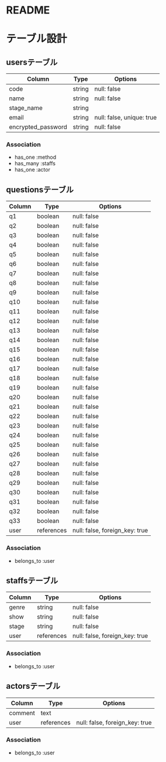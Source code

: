 # README

# テーブル設計

## usersテーブル

| Column             | Type   | Options                   |
|--------------------|--------|---------------------------|
| code               | string | null: false               |
| name               | string | null: false               |
| stage_name         | string |                           |
| email              | string | null: false, unique: true |
| encrypted_password | string | null: false               |

### Association

- has_one  :method
- has_many :staffs
- has_one  :actor

## questionsテーブル

| Column  | Type       | Options                        |
|---------|------------|--------------------------------|
| q1      | boolean    | null: false                    |
| q2      | boolean    | null: false                    |
| q3      | boolean    | null: false                    |
| q4      | boolean    | null: false                    |
| q5      | boolean    | null: false                    |
| q6      | boolean    | null: false                    |
| q7      | boolean    | null: false                    |
| q8      | boolean    | null: false                    |
| q9      | boolean    | null: false                    |
| q10     | boolean    | null: false                    |
| q11     | boolean    | null: false                    |
| q12     | boolean    | null: false                    |
| q13     | boolean    | null: false                    |
| q14     | boolean    | null: false                    |
| q15     | boolean    | null: false                    |
| q16     | boolean    | null: false                    |
| q17     | boolean    | null: false                    |
| q18     | boolean    | null: false                    |
| q19     | boolean    | null: false                    |
| q20     | boolean    | null: false                    |
| q21     | boolean    | null: false                    |
| q22     | boolean    | null: false                    |
| q23     | boolean    | null: false                    |
| q24     | boolean    | null: false                    |
| q25     | boolean    | null: false                    |
| q26     | boolean    | null: false                    |
| q27     | boolean    | null: false                    |
| q28     | boolean    | null: false                    |
| q29     | boolean    | null: false                    |
| q30     | boolean    | null: false                    |
| q31     | boolean    | null: false                    |
| q32     | boolean    | null: false                    |
| q33     | boolean    | null: false                    |
| user    | references | null: false, foreign_key: true |

### Association

- belongs_to :user

## staffsテーブル

| Column | Type       | Options                        |
|--------|------------|--------------------------------|
| genre  | string     | null: false                    |
| show   | string     | null: false                    |
| stage  | string     | null: false                    |
| user   | references | null: false, foreign_key: true |

### Association

- belongs_to :user

## actorsテーブル

| Column  | Type       | Options                        |
|---------|------------|--------------------------------|
| comment | text       |                                |
| user    | references | null: false, foreign_key: true |

### Association

- belongs_to :user

